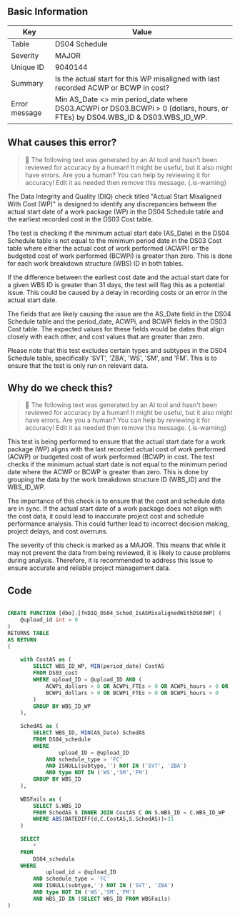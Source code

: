 ## Basic Information
| Key         | Value          |
|-------------|----------------|
| Table       | DS04 Schedule |
| Severity    | MAJOR |
| Unique ID   | 9040144   |
| Summary     | Is the actual start for this WP misaligned with last recorded ACWP or BCWP in cost? |
| Error message | Min AS_Date <> min period_date where DS03.ACWPi or DS03.BCWPi > 0 (dollars, hours, or FTEs) by DS04.WBS_ID & DS03.WBS_ID_WP. |

## What causes this error?

> :robot: The following text was generated by an AI tool and hasn't been reviewed for accuracy by a human! It might be useful, but it also might have errors. Are you a human? You can help by reviewing it for accuracy! Edit it as needed then remove this message.
{.is-warning}

The Data Integrity and Quality (DIQ) check titled "Actual Start Misaligned With Cost (WP)" is designed to identify any discrepancies between the actual start date of a work package (WP) in the DS04 Schedule table and the earliest recorded cost in the DS03 Cost table. 

The test is checking if the minimum actual start date (AS_Date) in the DS04 Schedule table is not equal to the minimum period date in the DS03 Cost table where either the actual cost of work performed (ACWPi) or the budgeted cost of work performed (BCWPi) is greater than zero. This is done for each work breakdown structure (WBS) ID in both tables.

If the difference between the earliest cost date and the actual start date for a given WBS ID is greater than 31 days, the test will flag this as a potential issue. This could be caused by a delay in recording costs or an error in the actual start date.

The fields that are likely causing the issue are the AS_Date field in the DS04 Schedule table and the period_date, ACWPi, and BCWPi fields in the DS03 Cost table. The expected values for these fields would be dates that align closely with each other, and cost values that are greater than zero. 

Please note that this test excludes certain types and subtypes in the DS04 Schedule table, specifically 'SVT', 'ZBA', 'WS', 'SM', and 'FM'. This is to ensure that the test is only run on relevant data.
## Why do we check this?

> :robot: The following text was generated by an AI tool and hasn't been reviewed for accuracy by a human! It might be useful, but it also might have errors. Are you a human? You can help by reviewing it for accuracy! Edit it as needed then remove this message.
{.is-warning}

This test is being performed to ensure that the actual start date for a work package (WP) aligns with the last recorded actual cost of work performed (ACWP) or budgeted cost of work performed (BCWP) in cost. The test checks if the minimum actual start date is not equal to the minimum period date where the ACWP or BCWP is greater than zero. This is done by grouping the data by the work breakdown structure ID (WBS_ID) and the WBS_ID_WP.

The importance of this check is to ensure that the cost and schedule data are in sync. If the actual start date of a work package does not align with the cost data, it could lead to inaccurate project cost and schedule performance analysis. This could further lead to incorrect decision making, project delays, and cost overruns. 

The severity of this check is marked as a MAJOR. This means that while it may not prevent the data from being reviewed, it is likely to cause problems during analysis. Therefore, it is recommended to address this issue to ensure accurate and reliable project management data.
## Code

```sql

CREATE FUNCTION [dbo].[fnDIQ_DS04_Sched_IsASMisalignedWithDS03WP] (
	@upload_id int = 0
)
RETURNS TABLE
AS RETURN
(
	
	with CostAS as (
		SELECT WBS_ID_WP, MIN(period_date) CostAS
		FROM DS03_cost
		WHERE upload_ID = @upload_ID AND (
			ACWPi_dollars > 0 OR ACWPi_FTEs > 0 OR ACWPi_hours > 0 OR
			BCWPi_dollars > 0 OR BCWPi_FTEs > 0 OR BCWPi_hours > 0
		)
		GROUP BY WBS_ID_WP
	),
	
	SchedAS as (
		SELECT WBS_ID, MIN(AS_Date) SchedAS 
		FROM DS04_schedule 
		WHERE 
				upload_ID = @upload_ID 
			AND schedule_type = 'FC' 
			AND ISNULL(subtype,'') NOT IN ('SVT', 'ZBA') 
			AND type NOT IN ('WS','SM','FM') 
		GROUP BY WBS_ID
	),
	
	WBSFails as (
		SELECT S.WBS_ID
		FROM SchedAS S INNER JOIN CostAS C ON S.WBS_ID = C.WBS_ID_WP
		WHERE ABS(DATEDIFF(d,C.CostAS,S.SchedAS))>31 
	)
	
	SELECT
		*
	FROM
		DS04_schedule
	WHERE
			upload_id = @upload_ID
		AND schedule_type = 'FC'
		AND ISNULL(subtype,'') NOT IN ('SVT', 'ZBA') 
		AND type NOT IN ('WS','SM','FM')
		AND WBS_ID IN (SELECT WBS_ID FROM WBSFails)
)
```
